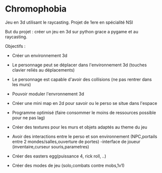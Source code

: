 # Chromophobia
Jeu en 3d utilisant le raycasting. Projet de 1ere en spécialité NSI

But du projet : créer un jeu en 3d sur python grace a pygame et au raycasting.

Objectifs :
- Créer un environnement 3d

- Le personnage peut se déplacer dans l'environnement 3d (touches clavier reliés au déplacements)

- Le personnage est capable d'avoir des collisions (ne pas rentrer dans les murs)

- Pouvoir moduler l'envronnement 3d

- Créer une mini map en 2d pour savoir ou le perso se situe dans l'espace

- Programme optimisé (faire consommer le moins de ressources possible pour ne pas lag)

- Créer des textures pour les murs et objets adaptés au theme du jeu

- Avoir des interactions entre le perso et son environnement (NPC,portails entre 2 mondes/salles,ouverture de portes) -interface de joueur (inventaire,curseur 
souris,parametres)

- Créer des easters egg(puissance 4, rick roll, ..)

- Créer des modes de jeu (solo,combats contre mobs,1v1)
